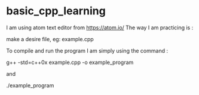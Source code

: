 # basic_cpp_learning
I am using atom text editor from https://atom.io/
The way I am practicing is : 

make a desire file, eg: example.cpp

To compile and run the program I am simply using the command : 

g++ -std=c++0x example.cpp -o example_program
 
 and
 
./example_program

